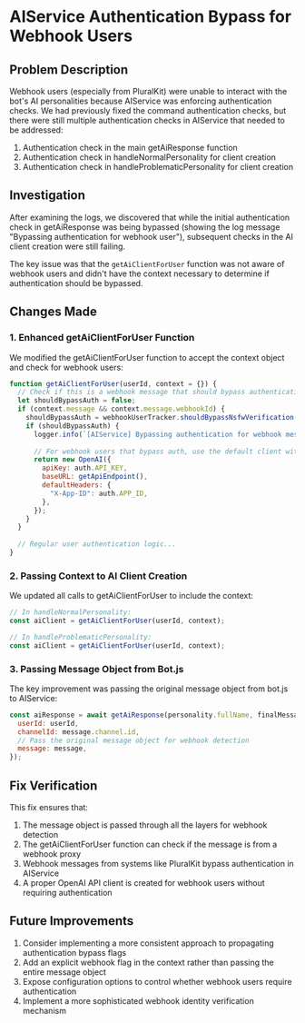 # AIService Authentication Bypass for Webhook Users

## Problem Description

Webhook users (especially from PluralKit) were unable to interact with the bot's AI personalities because AIService was enforcing authentication checks. We had previously fixed the command authentication checks, but there were still multiple authentication checks in AIService that needed to be addressed:

1. Authentication check in the main getAiResponse function
2. Authentication check in handleNormalPersonality for client creation
3. Authentication check in handleProblematicPersonality for client creation

## Investigation

After examining the logs, we discovered that while the initial authentication check in getAiResponse was being bypassed (showing the log message "Bypassing authentication for webhook user"), subsequent checks in the AI client creation were still failing.

The key issue was that the `getAiClientForUser` function was not aware of webhook users and didn't have the context necessary to determine if authentication should be bypassed.

## Changes Made

### 1. Enhanced getAiClientForUser Function

We modified the getAiClientForUser function to accept the context object and check for webhook users:

```javascript
function getAiClientForUser(userId, context = {}) {
  // Check if this is a webhook message that should bypass authentication
  let shouldBypassAuth = false;
  if (context.message && context.message.webhookId) {
    shouldBypassAuth = webhookUserTracker.shouldBypassNsfwVerification(context.message);
    if (shouldBypassAuth) {
      logger.info(`[AIService] Bypassing authentication for webhook message in AI client creation`);
      
      // For webhook users that bypass auth, use the default client with no user-specific token
      return new OpenAI({
        apiKey: auth.API_KEY,
        baseURL: getApiEndpoint(),
        defaultHeaders: {
          "X-App-ID": auth.APP_ID,
        },
      });
    }
  }
  
  // Regular user authentication logic...
}
```

### 2. Passing Context to AI Client Creation

We updated all calls to getAiClientForUser to include the context:

```javascript
// In handleNormalPersonality:
const aiClient = getAiClientForUser(userId, context);

// In handleProblematicPersonality:
const aiClient = getAiClientForUser(userId, context);
```

### 3. Passing Message Object from Bot.js

The key improvement was passing the original message object from bot.js to AIService:

```javascript
const aiResponse = await getAiResponse(personality.fullName, finalMessageContent, {
  userId: userId,
  channelId: message.channel.id,
  // Pass the original message object for webhook detection
  message: message,
});
```

## Fix Verification

This fix ensures that:

1. The message object is passed through all the layers for webhook detection
2. The getAiClientForUser function can check if the message is from a webhook proxy
3. Webhook messages from systems like PluralKit bypass authentication in AIService
4. A proper OpenAI API client is created for webhook users without requiring authentication

## Future Improvements

1. Consider implementing a more consistent approach to propagating authentication bypass flags
2. Add an explicit webhook flag in the context rather than passing the entire message object
3. Expose configuration options to control whether webhook users require authentication
4. Implement a more sophisticated webhook identity verification mechanism